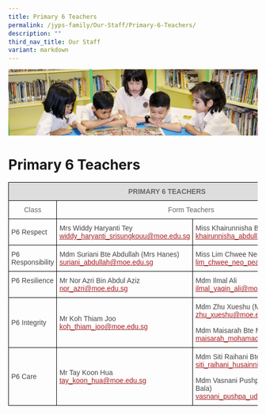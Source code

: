 ```yaml
---
title: Primary 6 Teachers
permalink: /jyps-family/Our-Staff/Primary-6-Teachers/
description: ""
third_nav_title: Our Staff
variant: markdown
---
```

![](/images/banner.gif)

Primary 6 Teachers
==================

<style type="text/css">
.tg  {border-collapse:collapse;border-spacing:0;}
.tg td{border-color:black;border-style:solid;border-width:1px;font-family:Arial, sans-serif;font-size:14px;
  overflow:hidden;padding:10px 5px;word-break:normal;}
.tg th{border-color:black;border-style:solid;border-width:1px;font-family:Arial, sans-serif;font-size:14px;
  font-weight:normal;overflow:hidden;padding:10px 5px;word-break:normal;}
.tg .tg-a4yv{background-color:#DDD;color:#666;font-weight:bold;text-align:center;vertical-align:top}
.tg .tg-hvnt{color:#666;text-align:center;vertical-align:top}
.tg .tg-0qja{color:#A52023;text-align:left;text-decoration:underline;vertical-align:top}
.tg .tg-0lj4{color:#454545;text-align:left;vertical-align:middle}
.tg .tg-que8{color:#454545;text-align:left;vertical-align:top}
</style>
<table class="tg">
<thead>
  <tr>
    <th class="tg-a4yv" colspan="3">PRIMARY 6 TEACHERS</th>
  </tr>
</thead>
<tbody>
  <tr>
    <td class="tg-hvnt"> Class</td>
    <td class="tg-hvnt" colspan="2"> Form Teachers</td>
  </tr>
  <tr>
    <td class="tg-0lj4"> P6 Respect</td>
    <td class="tg-0lj4"> Mrs Widdy Haryanti Tey<br> <a href="mailto:widdy_haryanti_srisungkouu@moe.edu.sg"><span style="text-decoration:underline;color:#A52023">widdy_haryanti_srisungkouu@moe.edu.sg</span></a> </td>
    <td class="tg-0lj4"> Miss Khairunnisha Bte Abdullah<br> <a href="mailto:khairunnisha_abdullah@moe.edu.sg"><span style="text-decoration:underline;color:#A52023">khairunnisha_abdullah@moe.edu.sg</span></a></td>
  </tr>
  <tr>
    <td class="tg-que8"> P6 Responsibility</td>
    <td class="tg-0lj4"> Mdm Suriani Bte Abdullah (Mrs Hanes)<br> <a href="mailto:suriani_abdullah@moe.edu.sg"><span style="text-decoration:underline;color:#A52023">suriani_abdullah@moe.edu.sg</span></a><br></td>
    <td class="tg-0lj4"> Miss Lim Chwee Neo Pearl<br> <a href="mailto:lim_chwee_neo_pearl@moe.edu.sg"><span style="text-decoration:underline;color:#A52023">lim_chwee_neo_pearl@moe.edu.sg</span></a><br></td>
  </tr>
  <tr>
    <td class="tg-que8"> P6 Resilience</td>
    <td class="tg-0lj4"> Mr Nor Azri Bin Abdul Aziz<br> <a href="mailto:nor_azri@moe.edu.sg"><span style="text-decoration:underline;color:#A52023">nor_azri@moe.edu.sg</span></a><br></td>
    <td class="tg-0lj4"> Mdm Ilmal Ali<br> <a href="mailto:ilmal_yaqin_ali@moe.edu.sg"><span style="text-decoration:underline;color:#A52023">ilmal_yaqin_ali@moe.edu.sg</span></a><br></td>
  </tr>
  <tr>
    <td class="tg-0lj4"> P6 Integrity</td>
    <td class="tg-0lj4"> Mr Koh Thiam Joo<br> <a href="mailto:koh_thiam_joo@moe.edu.sg"><span style="text-decoration:underline;color:#A52023">koh_thiam_joo@moe.edu.sg</span></a><br></td>
    <td class="tg-0lj4"> Mdm Zhu Xueshu (Mrs Hao)<br> <a href="mailto:zhu_xueshu@moe.edu.sg"><span style="text-decoration:underline;color:#A52023">zhu_xueshu@moe.edu.sg</span></a><br><br> Mdm Maisarah Bte Mohamad Sahat<br> <a href="mailto:maisarah_mohamad_sahat@moe.edu.sg"><span style="text-decoration:underline;color:#A52023">maisarah_mohamad_sahat@moe.edu.sg</span></a><br></td>
  </tr>
  <tr>
    <td class="tg-0lj4"> P6 Care</td>
    <td class="tg-0lj4"> Mr Tay Koon Hua<br> <a href="mailto:tay_koon_hua@moe.edu.sg"><span style="text-decoration:underline;color:#A52023">tay_koon_hua@moe.edu.sg</span></a><br></td>
    <td class="tg-0lj4"> Mdm Siti Raihani Bte Husainni<br> <a href="mailto:siti_raihani_husainni@moe.edu.sg"><span style="text-decoration:underline;color:#A52023">siti_raihani_husainni@moe.edu.sg</span></a><br><br> Mdm Vasnani Pushpa Udharam (Mrs Bala)<br> <a href="mailto:vasnani_pushpa_udharam@moe.edu.sg"><span style="text-decoration:underline;color:#A52023">vasnani_pushpa_udharam@moe.edu.sg</span></a></td>
  </tr>
</tbody>
</table>